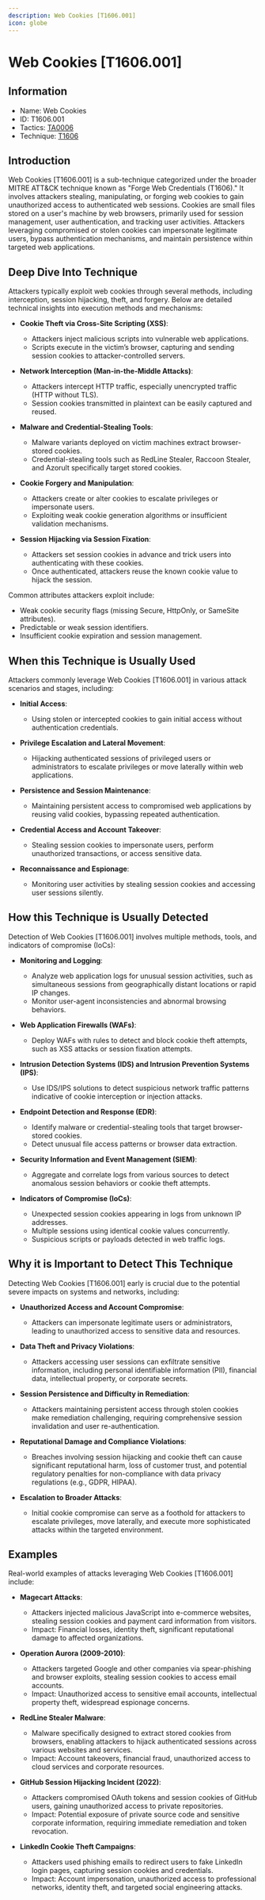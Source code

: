 ```yaml
---
description: Web Cookies [T1606.001]
icon: globe
---
```


# Web Cookies [T1606.001]

## Information

- Name: Web Cookies
- ID: T1606.001
- Tactics: [TA0006](../TA0006/TA0006.md)
- Technique: [T1606](./T1606.md)

## Introduction

Web Cookies [T1606.001] is a sub-technique categorized under the broader MITRE ATT&CK technique known as "Forge Web Credentials (T1606)." It involves attackers stealing, manipulating, or forging web cookies to gain unauthorized access to authenticated web sessions. Cookies are small files stored on a user's machine by web browsers, primarily used for session management, user authentication, and tracking user activities. Attackers leveraging compromised or stolen cookies can impersonate legitimate users, bypass authentication mechanisms, and maintain persistence within targeted web applications.

## Deep Dive Into Technique

Attackers typically exploit web cookies through several methods, including interception, session hijacking, theft, and forgery. Below are detailed technical insights into execution methods and mechanisms:

- **Cookie Theft via Cross-Site Scripting (XSS)**:

  - Attackers inject malicious scripts into vulnerable web applications.
  - Scripts execute in the victim’s browser, capturing and sending session cookies to attacker-controlled servers.

- **Network Interception (Man-in-the-Middle Attacks)**:

  - Attackers intercept HTTP traffic, especially unencrypted traffic (HTTP without TLS).
  - Session cookies transmitted in plaintext can be easily captured and reused.

- **Malware and Credential-Stealing Tools**:

  - Malware variants deployed on victim machines extract browser-stored cookies.
  - Credential-stealing tools such as RedLine Stealer, Raccoon Stealer, and Azorult specifically target stored cookies.

- **Cookie Forgery and Manipulation**:

  - Attackers create or alter cookies to escalate privileges or impersonate users.
  - Exploiting weak cookie generation algorithms or insufficient validation mechanisms.

- **Session Hijacking via Session Fixation**:
  - Attackers set session cookies in advance and trick users into authenticating with these cookies.
  - Once authenticated, attackers reuse the known cookie value to hijack the session.

Common attributes attackers exploit include:

- Weak cookie security flags (missing Secure, HttpOnly, or SameSite attributes).
- Predictable or weak session identifiers.
- Insufficient cookie expiration and session management.

## When this Technique is Usually Used

Attackers commonly leverage Web Cookies [T1606.001] in various attack scenarios and stages, including:

- **Initial Access**:

  - Using stolen or intercepted cookies to gain initial access without authentication credentials.

- **Privilege Escalation and Lateral Movement**:

  - Hijacking authenticated sessions of privileged users or administrators to escalate privileges or move laterally within web applications.

- **Persistence and Session Maintenance**:

  - Maintaining persistent access to compromised web applications by reusing valid cookies, bypassing repeated authentication.

- **Credential Access and Account Takeover**:

  - Stealing session cookies to impersonate users, perform unauthorized transactions, or access sensitive data.

- **Reconnaissance and Espionage**:
  - Monitoring user activities by stealing session cookies and accessing user sessions silently.

## How this Technique is Usually Detected

Detection of Web Cookies [T1606.001] involves multiple methods, tools, and indicators of compromise (IoCs):

- **Monitoring and Logging**:

  - Analyze web application logs for unusual session activities, such as simultaneous sessions from geographically distant locations or rapid IP changes.
  - Monitor user-agent inconsistencies and abnormal browsing behaviors.

- **Web Application Firewalls (WAFs)**:

  - Deploy WAFs with rules to detect and block cookie theft attempts, such as XSS attacks or session fixation attempts.

- **Intrusion Detection Systems (IDS) and Intrusion Prevention Systems (IPS)**:

  - Use IDS/IPS solutions to detect suspicious network traffic patterns indicative of cookie interception or injection attacks.

- **Endpoint Detection and Response (EDR)**:

  - Identify malware or credential-stealing tools that target browser-stored cookies.
  - Detect unusual file access patterns or browser data extraction.

- **Security Information and Event Management (SIEM)**:

  - Aggregate and correlate logs from various sources to detect anomalous session behaviors or cookie theft attempts.

- **Indicators of Compromise (IoCs)**:
  - Unexpected session cookies appearing in logs from unknown IP addresses.
  - Multiple sessions using identical cookie values concurrently.
  - Suspicious scripts or payloads detected in web traffic logs.

## Why it is Important to Detect This Technique

Detecting Web Cookies [T1606.001] early is crucial due to the potential severe impacts on systems and networks, including:

- **Unauthorized Access and Account Compromise**:

  - Attackers can impersonate legitimate users or administrators, leading to unauthorized access to sensitive data and resources.

- **Data Theft and Privacy Violations**:

  - Attackers accessing user sessions can exfiltrate sensitive information, including personal identifiable information (PII), financial data, intellectual property, or corporate secrets.

- **Session Persistence and Difficulty in Remediation**:

  - Attackers maintaining persistent access through stolen cookies make remediation challenging, requiring comprehensive session invalidation and user re-authentication.

- **Reputational Damage and Compliance Violations**:

  - Breaches involving session hijacking and cookie theft can cause significant reputational harm, loss of customer trust, and potential regulatory penalties for non-compliance with data privacy regulations (e.g., GDPR, HIPAA).

- **Escalation to Broader Attacks**:
  - Initial cookie compromise can serve as a foothold for attackers to escalate privileges, move laterally, and execute more sophisticated attacks within the targeted environment.

## Examples

Real-world examples of attacks leveraging Web Cookies [T1606.001] include:

- **Magecart Attacks**:

  - Attackers injected malicious JavaScript into e-commerce websites, stealing session cookies and payment card information from visitors.
  - Impact: Financial losses, identity theft, significant reputational damage to affected organizations.

- **Operation Aurora (2009-2010)**:

  - Attackers targeted Google and other companies via spear-phishing and browser exploits, stealing session cookies to access email accounts.
  - Impact: Unauthorized access to sensitive email accounts, intellectual property theft, widespread espionage concerns.

- **RedLine Stealer Malware**:

  - Malware specifically designed to extract stored cookies from browsers, enabling attackers to hijack authenticated sessions across various websites and services.
  - Impact: Account takeovers, financial fraud, unauthorized access to cloud services and corporate resources.

- **GitHub Session Hijacking Incident (2022)**:

  - Attackers compromised OAuth tokens and session cookies of GitHub users, gaining unauthorized access to private repositories.
  - Impact: Potential exposure of private source code and sensitive corporate information, requiring immediate remediation and token revocation.

- **LinkedIn Cookie Theft Campaigns**:
  - Attackers used phishing emails to redirect users to fake LinkedIn login pages, capturing session cookies and credentials.
  - Impact: Account impersonation, unauthorized access to professional networks, identity theft, and targeted social engineering attacks.
